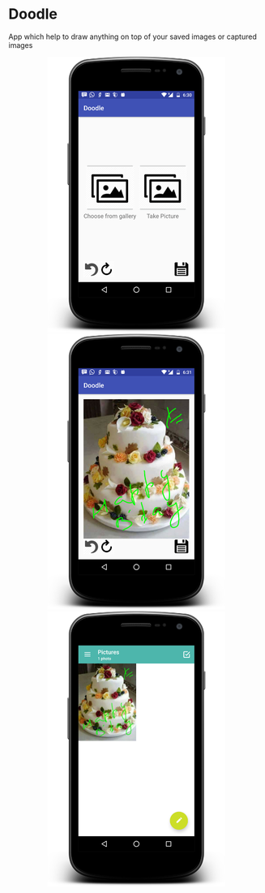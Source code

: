 # Doodle
App which help to draw anything on top of your saved images or captured images

<p align="center">
  <img src="/home.png" width="350"/>
  <img src="/art.png" width="350"/>
  <img src="/saved.png" width="350"/>
</p>